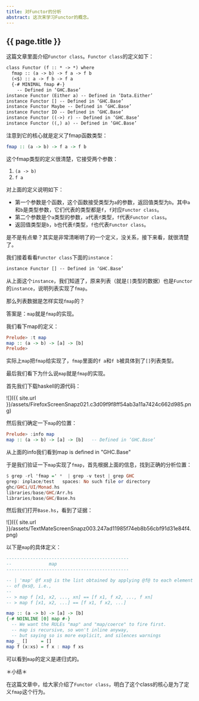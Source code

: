 ```yaml
---
title: 对Functor的分析
abstract: 这次来学习Functor的概念。
---
```


## {{ page.title }}

这篇文章里面介绍`Functor class`。`Functor class`的定义如下：

```txt
class Functor (f :: * -> *) where
  fmap :: (a -> b) -> f a -> f b
  (<$) :: a -> f b -> f a
  {-# MINIMAL fmap #-}
  	-- Defined in ‘GHC.Base’
instance Functor (Either a) -- Defined in ‘Data.Either’
instance Functor [] -- Defined in ‘GHC.Base’
instance Functor Maybe -- Defined in ‘GHC.Base’
instance Functor IO -- Defined in ‘GHC.Base’
instance Functor ((->) r) -- Defined in ‘GHC.Base’
instance Functor ((,) a) -- Defined in ‘GHC.Base’
```

注意到它的核心就是定义了fmap函数类型：

```haskell
fmap :: (a -> b) -> f a -> f b
```

这个fmap类型的定义很清楚，它接受两个参数：

1. `(a -> b)`
2. `f a`

对上面的定义说明如下：

- 第一个参数是个函数，这个函数接受类型为`a`的参数，返回值类型为`b`。其中`a`和`b`是类型参数，它们代表的类型都是`f`，`f`对应`Functor class`。
- 第二个参数是个`a`类型的参数，`a`代表`f`类型，`f`代表`Functor class`。
- 返回值类型是`b`，`b`也代表`f`类型，`f`也代表`Functor class`。

是不是有点晕？其实是非常清晰明了的一个定义，没关系，接下来看，就很清楚了。

我们接着看看`Functor class`下面的`instance`：

```txt
instance Functor [] -- Defined in ‘GHC.Base’
```

从上面这个`instance`，我们知道了，原来列表（就是`[]`类型的数据）也是`Functor`的`instance`，说明列表实现了`fmap`。

那么列表数据是怎样实现`fmap`的？

答案是：`map`就是`fmap`的实现。

我们看下map的定义：

```haskell
Prelude> :t map
map :: (a -> b) -> [a] -> [b]
Prelude>
```

实际上`map`把`fmap`给实现了，`fmap`里面的`f a`和`f b`被具体到了`[]`列表类型。

最后我们看下为什么说`map`就是`fmap`的实现。

首先我们下载haskell的源代码：

![]({{ site.url }}/assets/FirefoxScreenSnapz021.c3d09f9f8ff54ab3a11a7424c662d985.png)

然后我们确定一下`map`的位置：

```haskell
Prelude> :info map
map :: (a -> b) -> [a] -> [b] 	-- Defined in ‘GHC.Base’
```

从上面的info我们看到map is defined in "GHC.Base"

于是我们验证一下`map`实现了`fmap`，首先根据上面的信息，找到正确的分析位置：

```haskell
$ grep -rl 'fmap =' *  | grep -v test | grep GHC
grep: inplace/test   spaces: No such file or directory
ghc/GHCi/UI/Monad.hs
libraries/base/GHC/Arr.hs
libraries/base/GHC/Base.hs
```

然后我们打开`Base.hs`，看到了证据：

![]({{ site.url }}/assets/TextMateScreenSnapz003.247ad11985f74eb8b56cbf91d31e84f4.png)

以下是`map`的具体定义：

```haskell
----------------------------------------------
--              map
----------------------------------------------

-- | 'map' @f xs@ is the list obtained by applying @f@ to each element
-- of @xs@, i.e.,
--
-- > map f [x1, x2, ..., xn] == [f x1, f x2, ..., f xn]
-- > map f [x1, x2, ...] == [f x1, f x2, ...]

map :: (a -> b) -> [a] -> [b]
{-# NOINLINE [0] map #-}
  -- We want the RULEs "map" and "map/coerce" to fire first.
  -- map is recursive, so won't inline anyway,
  -- but saying so is more explicit, and silences warnings
map _ []     = []
map f (x:xs) = f x : map f xs
```

可以看到`map`的定义是递归式的。

＊小结＊

在这篇文章中，给大家介绍了`Functor class`，明白了这个class的核心是为了定义`fmap`这个行为。
